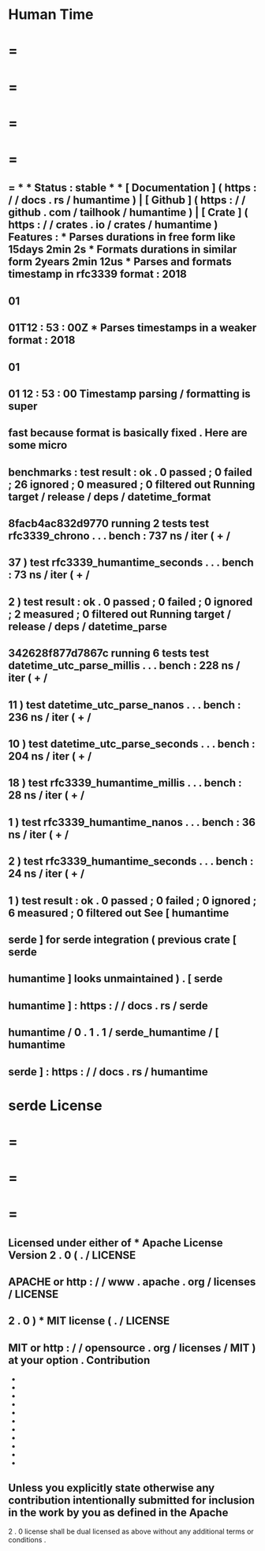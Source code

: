Human
Time
=
=
=
=
=
=
=
=
=
=
*
*
Status
:
stable
*
*
[
Documentation
]
(
https
:
/
/
docs
.
rs
/
humantime
)
|
[
Github
]
(
https
:
/
/
github
.
com
/
tailhook
/
humantime
)
|
[
Crate
]
(
https
:
/
/
crates
.
io
/
crates
/
humantime
)
Features
:
*
Parses
durations
in
free
form
like
15days
2min
2s
*
Formats
durations
in
similar
form
2years
2min
12us
*
Parses
and
formats
timestamp
in
rfc3339
format
:
2018
-
01
-
01T12
:
53
:
00Z
*
Parses
timestamps
in
a
weaker
format
:
2018
-
01
-
01
12
:
53
:
00
Timestamp
parsing
/
formatting
is
super
-
fast
because
format
is
basically
fixed
.
Here
are
some
micro
-
benchmarks
:
test
result
:
ok
.
0
passed
;
0
failed
;
26
ignored
;
0
measured
;
0
filtered
out
Running
target
/
release
/
deps
/
datetime_format
-
8facb4ac832d9770
running
2
tests
test
rfc3339_chrono
.
.
.
bench
:
737
ns
/
iter
(
+
/
-
37
)
test
rfc3339_humantime_seconds
.
.
.
bench
:
73
ns
/
iter
(
+
/
-
2
)
test
result
:
ok
.
0
passed
;
0
failed
;
0
ignored
;
2
measured
;
0
filtered
out
Running
target
/
release
/
deps
/
datetime_parse
-
342628f877d7867c
running
6
tests
test
datetime_utc_parse_millis
.
.
.
bench
:
228
ns
/
iter
(
+
/
-
11
)
test
datetime_utc_parse_nanos
.
.
.
bench
:
236
ns
/
iter
(
+
/
-
10
)
test
datetime_utc_parse_seconds
.
.
.
bench
:
204
ns
/
iter
(
+
/
-
18
)
test
rfc3339_humantime_millis
.
.
.
bench
:
28
ns
/
iter
(
+
/
-
1
)
test
rfc3339_humantime_nanos
.
.
.
bench
:
36
ns
/
iter
(
+
/
-
2
)
test
rfc3339_humantime_seconds
.
.
.
bench
:
24
ns
/
iter
(
+
/
-
1
)
test
result
:
ok
.
0
passed
;
0
failed
;
0
ignored
;
6
measured
;
0
filtered
out
See
[
humantime
-
serde
]
for
serde
integration
(
previous
crate
[
serde
-
humantime
]
looks
unmaintained
)
.
[
serde
-
humantime
]
:
https
:
/
/
docs
.
rs
/
serde
-
humantime
/
0
.
1
.
1
/
serde_humantime
/
[
humantime
-
serde
]
:
https
:
/
/
docs
.
rs
/
humantime
-
serde
License
=
=
=
=
=
=
=
Licensed
under
either
of
*
Apache
License
Version
2
.
0
(
.
/
LICENSE
-
APACHE
or
http
:
/
/
www
.
apache
.
org
/
licenses
/
LICENSE
-
2
.
0
)
*
MIT
license
(
.
/
LICENSE
-
MIT
or
http
:
/
/
opensource
.
org
/
licenses
/
MIT
)
at
your
option
.
Contribution
-
-
-
-
-
-
-
-
-
-
-
-
Unless
you
explicitly
state
otherwise
any
contribution
intentionally
submitted
for
inclusion
in
the
work
by
you
as
defined
in
the
Apache
-
2
.
0
license
shall
be
dual
licensed
as
above
without
any
additional
terms
or
conditions
.
